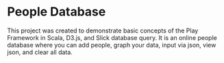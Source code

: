 # People Database

This project was created to demonstrate basic concepts of the Play Framework in Scala, D3.js, and Slick database query. It is an online people database where you can add people, graph your data, input via json, view json, and clear all data.
